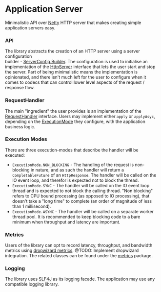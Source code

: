# Application Server

Minimalistic API over [Netty](https://netty.io) HTTP server that makes creating 
simple application servers easy.

### API

The library abstracts the creation of an HTTP server using a server configuration  
builder - [ServerConfig.Builder](src/main/java/com/github/yaronel/appserver/ServerConfig.java).
The configuration is used to initialise an implementation of the 
[HttpServer](src/main/java/com/github/yaronel/appserver/HttpServer.java) interface 
that lets the user start and stop the server. Part of being minimalistic means the 
implementation is opinionated, and there isn't much left for the user to configure 
when it comes to codecs that can control lower level aspects of the request / response flow.

### RequestHandler

The main "ingredient" the user provides is an implementation of the 
[RequestHandler](src/main/java/com/github/yaronel/appserver/handler/RequestHandler.java) 
interface. Users may implement either `apply` or `applyAsyc`, depending on the 
[ExecutionMode](src/main/java/com/github/yaronel/appserver/ExecutionMode.java) 
they configure, with the application business logic. 

### Execution Modes

There are three execution-modes that describe the handler will be executed:
- `ExecutionMode.NON_BLOCKING` - The handling of the request is non-blocking in nature, and as
such the handler will return a `CompletableFuture` of an `HttpResponse`. 
The handler will be called on the IO event loop, and therefor is expected not 
to block the thread.
- `ExecutionMode.SYNC` - The handler will be called on the IO event loop thread and
is expected to not block the calling thread. "Non blocking" refers to CPU bound
processing (as opposed to IO processing), that doesn't take a "long time" to
complete (an order of magnitude of less than 1 millisecond).
- `ExecutionMode.ASYNC` - The handler will be called on a separate worker thread pool. 
It is recommended to keep blocking code to a bare minimum when throughput and latency are important.

### Metrics 

Users of the library can opt to record latency, throughput, and bandwidth metrics 
using [dropwizard metrics](https://metrics.dropwizard.io/4.1.2/).
@TODO: Implement dropwizard integration.
The related classes can be found under the 
[metrics](src/main/java/com/github/yaronel/appserver/metrics) package.

### Logging

The library uses [SLF4J](http://www.slf4j.org/) as its logging facade. The application 
may use any compatible logging library. 

